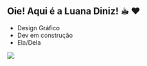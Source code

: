 ## Oie! Aqui é a Luana Diniz! ☕︎ ❤︎

- Design Gráfico
- Dev em construção 
- Ela/Dela

<picture>
  <source
    srcset="https://github-readme-stats.vercel.app/api?username=LuaDiniz&show_icons=true&theme=dark"
    media="(prefers-color-scheme: dark)"
    title_color: 2f80ed
  />
  <source
    srcset="https://github-readme-stats.vercel.app/api?username=LuaDiniz&show_icons=true"
    media="(prefers-color-scheme: light), (prefers-color-scheme: light)"
  />
  <img src="https://github-readme-stats.vercel.app/api?username=anuraghazra&show_icons=true" />
  
</picture>
